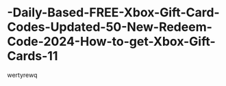 # -Daily-Based-FREE-Xbox-Gift-Card-Codes-Updated-50-New-Redeem-Code-2024-How-to-get-Xbox-Gift-Cards-11
wertyrewq
